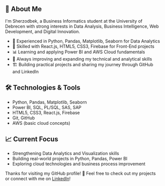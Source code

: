 ## 💼 About Me
I'm Sherzodbek, a Business Informatics student at the University of Debrecen with strong interests in Data Analysis, Business Intelligence, Web Development, and Digital Innovation.

- 🔎 Experienced in Python, Pandas, Matplotlib, Seaborn for Data Analytics
- 🧠 Skilled with React.js, HTML5, CSS3, Firebase for Front-End projects
- 📊 Learning and applying Power BI and AWS Cloud fundamentals
- 🌱 Always improving and expanding my technical and analytical skills
- 🏗️ Building practical projects and sharing my journey through GitHub and LinkedIn

## 🛠️ Technologies & Tools
- Python, Pandas, Matplotlib, Seaborn
- Power BI, SQL, PL/SQL, SAS, SAP
- HTML5, CSS3, React.js, Firebase
- Git, GitHub
- AWS (basic cloud concepts)

## 📈 Current Focus
- Strengthening Data Analytics and Visualization skills  
- Building real-world projects in Python, Pandas, Power BI  
- Exploring cloud technologies and business process improvement  

Thanks for visiting my GitHub profile! 🚀
Feel free to check out my projects or connect with me on [LinkedIn](www.linkedin.com/in/sherzodbekakhmadjonov)!

